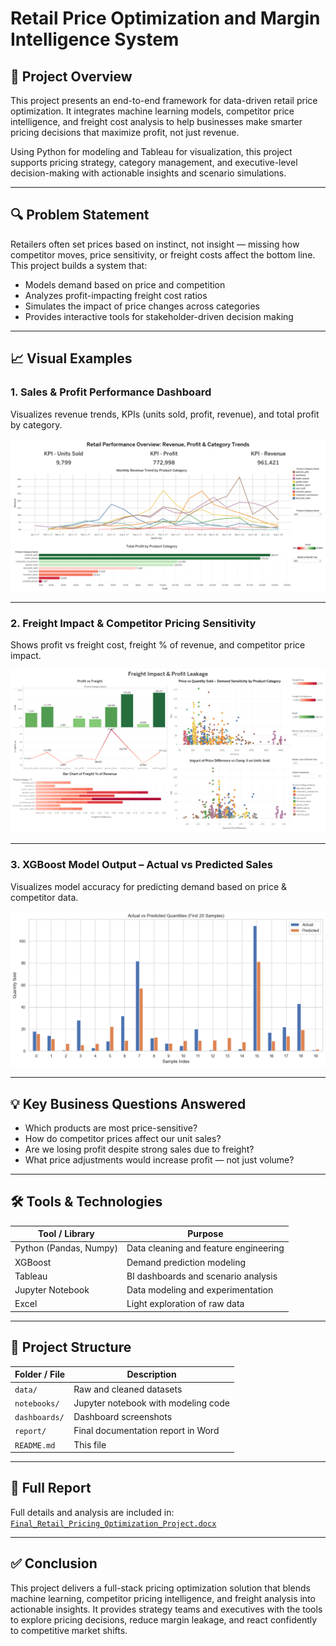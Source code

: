 # Retail Price Optimization and Margin Intelligence System

## 📌 Project Overview

This project presents an end-to-end framework for data-driven retail price optimization. It integrates machine learning models, competitor price intelligence, and freight cost analysis to help businesses make smarter pricing decisions that maximize profit, not just revenue.

Using Python for modeling and Tableau for visualization, this project supports pricing strategy, category management, and executive-level decision-making with actionable insights and scenario simulations.

---

## 🔍 Problem Statement

Retailers often set prices based on instinct, not insight — missing how competitor moves, price sensitivity, or freight costs affect the bottom line. This project builds a system that:

- Models demand based on price and competition  
- Analyzes profit-impacting freight cost ratios  
- Simulates the impact of price changes across categories  
- Provides interactive tools for stakeholder-driven decision making  

---

## 📈 Visual Examples

### 1. **Sales & Profit Performance Dashboard**  
Visualizes revenue trends, KPIs (units sold, profit, revenue), and total profit by category.

![Sales Overview](dashboards/sales_profit.png)

---

### 2. **Freight Impact & Competitor Pricing Sensitivity**  
Shows profit vs freight cost, freight % of revenue, and competitor price impact.

![Freight Impact & Competitor Analysis](dashboards/freight_impact.png)

---

### 3. **XGBoost Model Output – Actual vs Predicted Sales**  
Visualizes model accuracy for predicting demand based on price & competitor data.

![XGBoost Output](dashboards/xgboost_output.png)

---

## 💡 Key Business Questions Answered

- Which products are most price-sensitive?  
- How do competitor prices affect our unit sales?  
- Are we losing profit despite strong sales due to freight?  
- What price adjustments would increase profit — not just volume?

---

## 🛠 Tools & Technologies

| Tool / Library         | Purpose                                      |
|------------------------|----------------------------------------------|
| Python (Pandas, Numpy) | Data cleaning and feature engineering        |
| XGBoost                | Demand prediction modeling                   |
| Tableau                | BI dashboards and scenario analysis          |
| Jupyter Notebook       | Data modeling and experimentation            |
| Excel                  | Light exploration of raw data                |

---

## 📁 Project Structure

| Folder / File                  | Description                                      |
|--------------------------------|--------------------------------------------------|
| `data/`                        | Raw and cleaned datasets                         |
| `notebooks/`                   | Jupyter notebook with modeling code              |
| `dashboards/`                  | Dashboard screenshots                            |
| `report/`                      | Final documentation report in Word               |
| `README.md`                    | This file                                        |

---

## 📄 Full Report

Full details and analysis are included in:  
[`Final_Retail_Pricing_Optimization_Project.docx`](reports/Final_Retail_Pricing_Optimization_Project.docx)

---

## ✅ Conclusion

This project delivers a full-stack pricing optimization solution that blends machine learning, competitor pricing intelligence, and freight analysis into actionable insights. It provides strategy teams and executives with the tools to explore pricing decisions, reduce margin leakage, and react confidently to competitive market shifts.
